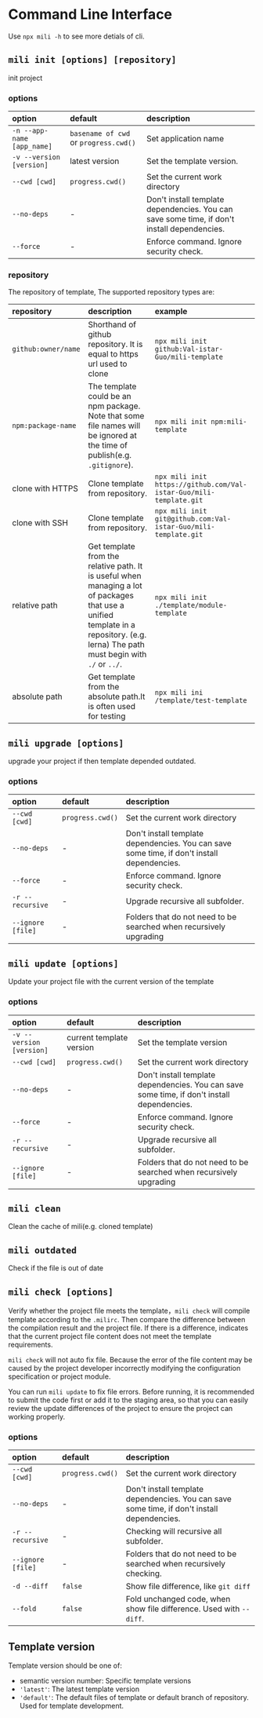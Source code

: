 # Command Line Interface

Use `npx mili -h` to see more detials of cli.

## `mili init [options] [repository]`

init project

### options

 option                     | default                                | description
:---------------------------|:---------------------------------------|:--------------
 `-n --app-name [app_name]` | `basename of cwd` or `progress.cwd()`  | Set application name
 `-v --version [version]`   | latest version                         | Set the template version.
 `--cwd [cwd]`              | `progress.cwd()`                       | Set the current work directory
 `--no-deps`                | -                                      | Don't install template dependencies. You can save some time, if don't install dependencies.
 `--force`                  | -                                      | Enforce command. Ignore security check.

### repository

The repository of template, The supported repository types are:

 repository          | description                           | example
:--------------------|:--------------------------------------|:--------
 `github:owner/name` | Shorthand of github repository. It is equal to https url used to clone | `npx mili init github:Val-istar-Guo/mili-template`
 `npm:package-name`  | The template could be an npm package. Note that some file names will be ignored at the time of publish(e.g. `.gitignore`). | `npx mili init npm:mili-template`
 clone with HTTPS    | Clone template from repository. | `npx mili init https://github.com/Val-istar-Guo/mili-template.git`
 clone with SSH      | Clone template from repository. | `npx mili init git@github.com:Val-istar-Guo/mili-template.git`
 relative path       | Get template from the relative path. It is useful when managing a lot of packages that use a unified template in a repository. (e.g. lerna) The path must begin with `./` or `../`. | `npx mili init ./template/module-template`
 absolute path       | Get template from the absolute path.It is often used for testing | `npx mili ini /template/test-template`

## `mili upgrade [options]`

upgrade your project if then template depended outdated.

### options

 option                     | default                                | description
:---------------------------|:---------------------------------------|:--------------
 `--cwd [cwd]`              | `progress.cwd()`                       | Set the current work directory
 `--no-deps`                | -                                      | Don't install template dependencies. You can save some time, if don't install dependencies.
 `--force`                  | -                                      | Enforce command. Ignore security check.
 `-r --recursive`           | -                                      | Upgrade recursive all subfolder.
 `--ignore [file]`          | -                                      | Folders that do not need to be searched when recursively upgrading

## `mili update [options]`

Update your project file with the current version of the template

### options

 option                     | default                                | description
:---------------------------|:---------------------------------------|:--------------
 `-v --version [version]`   | current template version               | Set the template version
 `--cwd [cwd]`              | `progress.cwd()`                       | Set the current work directory
 `--no-deps`                | -                                      | Don't install template dependencies. You can save some time, if don't install dependencies.
 `--force`                  | -                                      | Enforce command. Ignore security check.
 `-r --recursive`           | -                                      | Upgrade recursive all subfolder.
 `--ignore [file]`          | -                                      | Folders that do not need to be searched when recursively upgrading

## `mili clean`

Clean the cache of mili(e.g. cloned template)

## `mili outdated`

Check if the file is out of date

## `mili check [options]`

Verify whether the project file meets the template，`mili check` will compile template according to the `.milirc`.
Then compare the difference between the compilation result and the project file.
If there is a difference, indicates that the current project file content does not meet the template requirements.

`mili check` will not auto fix file.
Because the error of the file content may be caused by the project developer incorrectly modifying the configuration specification or project module.

You can run `mili update` to fix file errors.
Before running, it is recommended to submit the code first or add it to the staging area, so that you can easily review the update differences of the project to ensure the project can working properly.

### options

 option                     | default              | description
:---------------------------|:---------------------|:--------------
 `--cwd [cwd]`              | `progress.cwd()`     | Set the current work directory
 `--no-deps`                | -                    | Don't install template dependencies. You can save some time, if don't install dependencies.
 `-r --recursive`           | -                    | Checking will recursive all subfolder.
 `--ignore [file]`          | -                    | Folders that do not need to be searched when recursively checking.
 `-d --diff`                | `false`              | Show file difference, like `git diff`
 `--fold`                   | `false`              | Fold unchanged code, when show file difference. Used with `--diff`.

## Template version

Template version should be one of:

* semantic version number: Specific template versions
* `'latest'`: The latest template version
* `'default'`: The default files of template or default branch of repository. Used for template development.
